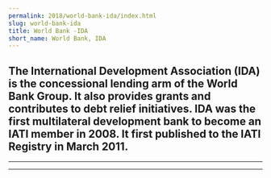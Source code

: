 ```yaml
---
permalink: 2018/world-bank-ida/index.html
slug: world-bank-ida
title: World Bank -IDA
short_name: World Bank, IDA
---
```

The International Development Association (IDA) is the concessional lending arm of the World Bank Group. It also provides grants and contributes to debt relief initiatives. IDA was the first multilateral development bank to become an IATI member in 2008. It first published to the IATI Registry in March 2011.
---

---

---
